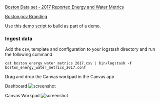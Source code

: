[Boston Data set - 2017 Reported Energy and Water Metrics](https://data.boston.gov/dataset/building-energy-reporting-and-disclosure-ordinance/resource/5b027436-5213-4be6-ab5f-485a03f74500?inner_span=True)

[Boston.gov Branding](https://www.boston.gov/news/colors-typefaces-and-look-bostongov)

Use this [demo script](https://docs.google.com/document/d/1k3kjuscjdLkW_ECTMT9qE9Ck8Rdcl6IELiZO78aboWs/edit#bookmark=id.g37wsibtoia2) to build as part of a demo.

### Ingest data
Add the csv, template and configuration to your logstash directory and run the following command
```
cat boston_energy_water_metrics_2017.csv | bin/logstash -f boston_energy_water_metrics_2017.conf
```

Drag and drop the Canvas workpad in the Canvas app

Dashboard
![screenshot](https://github.com/alexfrancoeur/kibana_canvas_examples/blob/master/images/boston_dashboard.png)

Canvas Workpad
![screenshot](https://github.com/alexfrancoeur/kibana_canvas_examples/blob/master/images/boston_workpad.png)
